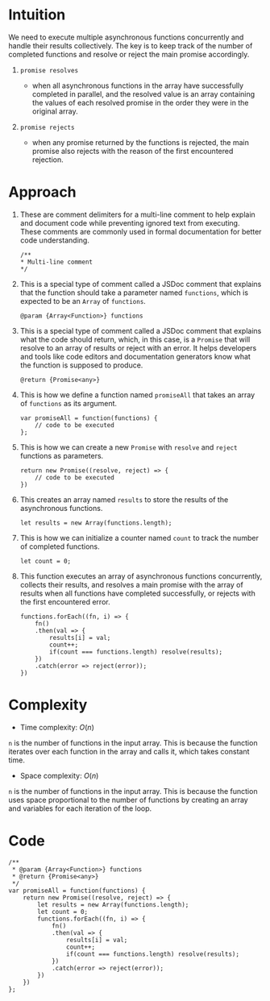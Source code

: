 # Intuition
<!-- Describe your first thoughts on how to solve this problem. -->
We need to execute multiple asynchronous functions concurrently and handle their results collectively. The key is to keep track of the number of completed functions and resolve or reject the main promise accordingly.

1. `promise resolves`

    - when all asynchronous functions in the array have successfully completed in parallel, and the resolved value is an array containing the values of each resolved promise in the order they were in the original array.

2. `promise rejects`

    - when any promise returned by the functions is rejected, the main promise also rejects with the reason of the first encountered rejection.

# Approach
<!-- Describe your approach to solving the problem. -->
1. These are comment delimiters for a multi-line comment to help explain and document code while preventing ignored text from executing. These comments are commonly used in formal documentation for better code understanding.

    ```
    /**
    * Multi-line comment
    */
    ```

2. This is a special type of comment called a JSDoc comment that explains that the function should take a parameter named `functions`, which is expected to be an `Array` of `functions`.

    ```
    @param {Array<Function>} functions
    ```

3. This is a special type of comment called a JSDoc comment that explains what the code should return, which, in this case, is a `Promise` that will resolve to an array of results or reject with an error. It helps developers and tools like code editors and documentation generators know what the function is supposed to produce.

    ```
    @return {Promise<any>}
    ```

4. This is how we define a function named `promiseAll` that takes an array of `functions` as its argument.

    ```
    var promiseAll = function(functions) {
        // code to be executed
    };
    ```

5. This is how we can create a new `Promise` with `resolve` and `reject` functions as parameters.

    ```
    return new Promise((resolve, reject) => {
        // code to be executed
    })
    ```

6. This creates an array named `results` to store the results of the asynchronous functions.

    ```
    let results = new Array(functions.length);
    ```

7. This is how we can initialize a counter named `count` to track the number of completed functions.

    ```
    let count = 0;
    ```

8. This function executes an array of asynchronous functions concurrently, collects their results, and resolves a main promise with the array of results when all functions have completed successfully, or rejects with the first encountered error.

    ```
    functions.forEach((fn, i) => {
        fn()
        .then(val => {
            results[i] = val;
            count++;
            if(count === functions.length) resolve(results);
        })
        .catch(error => reject(error));
    })
    ```

# Complexity
- Time complexity: $O(n)$
<!-- Add your time complexity here, e.g. $$O(n)$$ -->
`n` is the number of functions in the input array. This is because the function iterates over each function in the array and calls it, which takes constant time.

- Space complexity: $O(n)$
<!-- Add your space complexity here, e.g. $$O(n)$$ -->
`n` is the number of functions in the input array. This is because the function uses space proportional to the number of functions by creating an array and variables for each iteration of the loop.

# Code
```
/**
 * @param {Array<Function>} functions
 * @return {Promise<any>}
 */
var promiseAll = function(functions) {
    return new Promise((resolve, reject) => {
        let results = new Array(functions.length);
        let count = 0;
        functions.forEach((fn, i) => {
            fn()
            .then(val => {
                results[i] = val;
                count++;
                if(count === functions.length) resolve(results);
            })
            .catch(error => reject(error));
        })
    })
};
```
